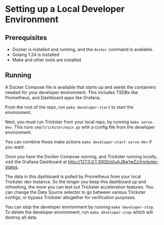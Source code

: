 # Setting up a Local Developer Environment

## Prerequisites

* Docker is installed and running, and the `docker` command is available.
* Golang 1.24 is installed
* Make and other tools are installed

## Running

A Docker Compose file is available that starts up and seeds the containers needed
for your developer environment. This includes TSDBs like Prometheus, and Dashboard
apps like Grafana.

From the root of the repo, run `make developer-start` to start the environment.

Next, you must run Trickster from your local repo, by running `make serve-dev`.
This runs `cmd/trickster/main.go` with a config file from the developer environment.

You can combine these make actions `make developer-start serve-dev` if you want.

Once you have the Docker Compose running, and Trickster running locally, visit
the Grafana Dashboard at <http://127.0.0.1:3000/d/uAJ8w1wZz/trickster-status>.

The data in this dashboard is polled by Prometheus from your local Trickster
dev instance. So the longer you keep this dashboard up and refreshing, the more
you can test out Trickster acceleration features. You can change the Data Source
selector to go between various Trickster configs, or bypass Trickster altogether
for verification purposes.

You can stop the developer environment by running `make developer-stop`. To
delete the developer environment, run `make developer-stop` which will destroy
all data.
